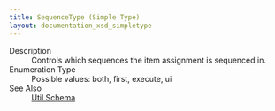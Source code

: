 ```yaml
---
title: SequenceType (Simple Type)
layout: documentation_xsd_simpletype
---
```

<dl>
  <dt>Description</dt>
  <dd>                 Controls which sequences the item assignment is sequenced in.             </dd>
  <dt>Enumeration Type</dt>
  <dd>Possible values: both, first, execute, ui</dd>
  <dt>See Also</dt>
  <dd>
    <a href="../util">Util Schema</a>
  </dd>
</dl>
